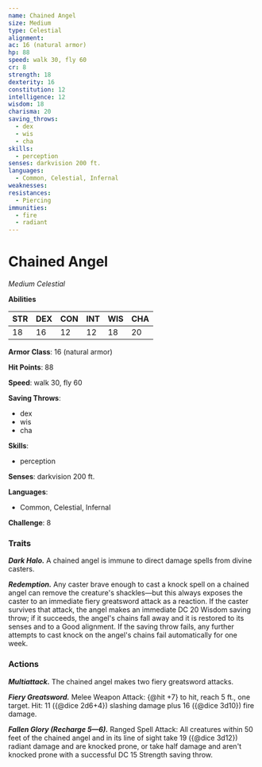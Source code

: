 ```yaml
---
name: Chained Angel
size: Medium
type: Celestial
alignment: 
ac: 16 (natural armor)
hp: 88
speed: walk 30, fly 60
cr: 8
strength: 18
dexterity: 16
constitution: 12
intelligence: 12
wisdom: 18
charisma: 20
saving_throws:
  - dex
  - wis
  - cha
skills:
  - perception
senses: darkvision 200 ft.
languages:
  - Common, Celestial, Infernal
weaknesses:
resistances:
  - Piercing
immunities:
  - fire
  - radiant
---
```


# Chained Angel

*Medium Celestial*

**Abilities**

| STR | DEX | CON | INT | WIS | CHA |
| --- | --- | --- | --- | --- | --- |
| 18 | 16 | 12 | 12 | 18 | 20 |

**Armor Class**: 16 (natural armor)

**Hit Points**: 88

**Speed**: walk 30, fly 60

**Saving Throws**:
  - dex
  - wis
  - cha

**Skills**:
  - perception

**Senses**: darkvision 200 ft.

**Languages**:
  - Common, Celestial, Infernal

**Challenge**: 8

### Traits
***Dark Halo.*** A chained angel is immune to direct damage spells from divine casters.

***Redemption.*** Any caster brave enough to cast a knock spell on a chained angel can remove the creature's shackles—but this always exposes the caster to an immediate fiery greatsword attack as a reaction. If the caster survives that attack, the angel makes an immediate DC 20 Wisdom saving throw; if it succeeds, the angel's chains fall away and it is restored to its senses and to a Good alignment. If the saving throw fails, any further attempts to cast knock on the angel's chains fail automatically for one week.

### Actions
***Multiattack.*** The chained angel makes two fiery greatsword attacks.

***Fiery Greatsword.*** Melee Weapon Attack: {@hit +7} to hit, reach 5 ft., one target. Hit: 11 ({@dice 2d6+4}) slashing damage plus 16 ({@dice 3d10}) fire damage.

***Fallen Glory (Recharge 5—6).*** Ranged Spell Attack: All creatures within 50 feet of the chained angel and in its line of sight take 19 ({@dice 3d12}) radiant damage and are knocked prone, or take half damage and aren't knocked prone with a successful DC 15 Strength saving throw.

